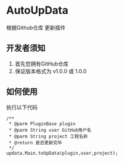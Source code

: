 # AutoUpData
根据Github仓库 更新插件
## 开发者须知
1. 首先您拥有GitHub仓库
2. 保证版本格式为 v1.0.0 或 1.0.0
## 如何使用
执行以下代码
```
/**
 * @parm PluginBase plugin
 * @parm String user GitHub用户名
 * @parm String project 工程名称
 * @return 是否更新完毕 
 */
updata.Main.toUpData(plugin,user,project);
```
